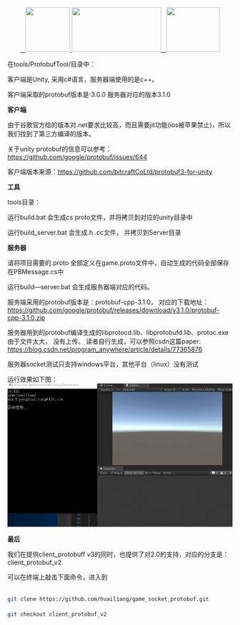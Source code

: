 <p align="center">
	 <a href="https://huailiang.github.io/">
	    <img src="https://huailiang.github.io/img/cpp.jpeg" width="100" height="100">
    	</a>
	<a href="https://unity3d.com/cn/">
	    <img src="https://huailiang.github.io/img/unity.jpeg" width="200" height="100">
	</a>
    	<a href="https://huailiang.github.io/">
    	<img src="https://huailiang.github.io/img/avatar-Alex.jpg" width="120" height="100">
   	</a>
</p>

在tools/ProtobufTool/目录中：

客户端是Unity, 采用c#语言，服务器端使用的是c++。

客户端采取的protobuf版本是:3.0.0 服务器对应的版本3.1.0


<b>客户端</b>

由于谷歌官方给的版本对.net要求比较高，而且需要jit功能(ios被苹果禁止)，所以我们找到了第三方编译的版本。

关于unity protobuf的信息可以参考：https://github.com/google/protobuf/issues/644

客户端版本来源：https://github.com/bitcraftCoLtd/protobuf3-for-unity


<b>工具</b>

tools目录：

运行build.bat 会生成cs proto文件，并将拷贝到对应的unity目录中

运行build_server.bat 会生成.h .cc文件， 并拷贝到Server目录


<b>服务器</b>

请将项目需要的.proto 全部定义在game.proto文件中，自动生成的代码全部保存在PBMessage.cs中

运行build—server.bat 会生成服务器端对应的代码。

服务端采用的protobuf版本是：protobuf-cpp-3.1.0， 对应的下载地址：https://github.com/google/protobuf/releases/download/v3.1.0/protobuf-cpp-3.1.0.zip

服务器用到的protobuf编译生成的libprotocd.lib、libprotobufd.lib、protoc.exe由于文件太大， 没有上传。
读者自行生成，可以参照csdn这篇paper: https://blog.csdn.net/program_anywhere/article/details/77365876  

服务器socket测试只支持windows平台，其他平台（linux）没有测试


运行效果如下图：
<img src="tools/img/show.gif">

<b>最后</b>

我们在提供client_protobuff v3的同时，也提供了对2.0的支持，对应的分支是： client_protobuf_v2

可以在终端上敲击下面命令，进入到

```sh

git clone https://github.com/huailiang/game_socket_protobuf.git

git checkout client_protobuf_v2

```
